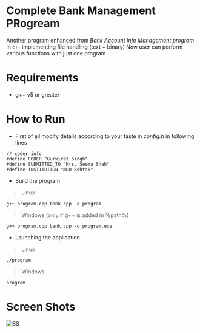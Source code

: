 # Complete Bank Management PRogream
Another program enhanced from _Bank Account Info Management program_ in `c++` implementing file handling (text + binary)
Now user can perform various functions with just one program

# Requirements
+ g++ v5 or greater

# How to Run
+ First of all modify details according to your taste in _config.h_ in following lines
```
// coder info
#define CODER "Gurkirat Singh"
#define SUBMITTED_TO "Mrs. Seema Shah"
#define INSTITUTION "MDU Rohtak"
```

+ Build the program
> Linux

```
g++ program.cpp bank.cpp -o program
```

> Windows  (only if g++ is added in %path%)

```
g++ program.cpp bank.cpp -o program.exe
```

+ Launching the application
> Linux

```
./program
```

> Windows

```
program
```


# Screen Shots
![SS](https://raw.githubusercontent.com/tbhaxor/educational_projects/master/C++_AND_FILE_HANDLING/COMPLETE_BANK_MANAGEMENT_PROGRAM/ss.PNG)
